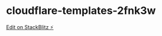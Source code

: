 # cloudflare-templates-2fnk3w

[Edit on StackBlitz ⚡️](https://stackblitz.com/edit/cloudflare-templates-2fnk3w)